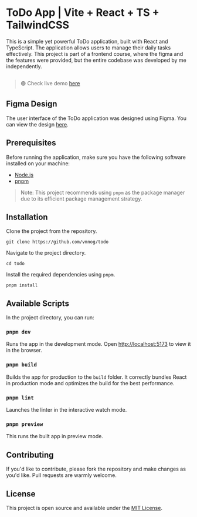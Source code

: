 # ToDo App | Vite + React + TS + TailwindCSS

This is a simple yet powerful ToDo application, built with React and TypeScript. The application allows users to manage their daily tasks effectively. This project is part of a frontend course, where the figma and the features were provided, but the entire codebase was developed by me independently.

<img src="https://github.com/vmnog/todo/blob/main/Todo.png?raw=true" alt="" />

> 🟢 Check live demo [here](https://vmnog.github.io/todo/)

## Figma Design

The user interface of the ToDo application was designed using Figma. You can view the design [here](https://www.figma.com/file/0n0zDN7zbzhRbaEO74Xesx/ToDo-List/duplicate).

## Prerequisites

Before running the application, make sure you have the following software installed on your machine:

- [Node.js](https://nodejs.org/)
- [pnpm](https://pnpm.io/)

> Note: This project recommends using `pnpm` as the package manager due to its efficient package management strategy.

## Installation

Clone the project from the repository.

```
git clone https://github.com/vmnog/todo
```

Navigate to the project directory.

```
cd todo
```

Install the required dependencies using `pnpm`.

```
pnpm install
```

## Available Scripts

In the project directory, you can run:

### `pnpm dev`

Runs the app in the development mode. Open [http://localhost:5173](http://localhost:5173) to view it in the browser.

### `pnpm build`

Builds the app for production to the `build` folder. It correctly bundles React in production mode and optimizes the build for the best performance.

### `pnpm lint`

Launches the linter in the interactive watch mode. 

### `pnpm preview`

This runs the built app in preview mode.

## Contributing

If you'd like to contribute, please fork the repository and make changes as you'd like. Pull requests are warmly welcome.

## License

This project is open source and available under the [MIT License](LICENSE).
